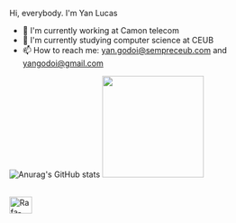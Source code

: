 Hi, everybody. 
I'm Yan Lucas

- 🔭 I'm currently working at Camon telecom
- 🌱 I'm currently studying computer science at CEUB
- 📫 How to reach me: yan.godoi@sempreceub.com and yangodoi@gmail.com

![Anurag's GitHub stats](https://github-readme-stats.vercel.app/api?username=yangodoi&theme=dark&show_icons=true)
<img height="180cm" src="https://github-readme-stats.vercel.app/api/top-langs/?username=yangodoi&layout=compact&langs_count=16&theme=chartreuse-dark"/>

<div style="display: inline_block"><br>
<img align="center" alt="Rafa-Python" height="30" width="40" src="https://cdn.jsdelivr.net/gh/devicons/devicon@latest/icons/python/python-original.svg" />
</div>
